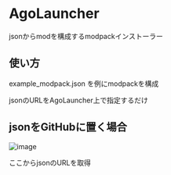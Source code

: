# AgoLauncher
jsonからmodを構成するmodpackインストーラー

## 使い方
example_modpack.json を例にmodpackを構成

jsonのURLをAgoLauncher上で指定するだけ

## jsonをGitHubに置く場合
![image](https://github.com/user-attachments/assets/1a38eadb-e6fe-48bc-9e39-770ecb582a58)

ここからjsonのURLを取得
